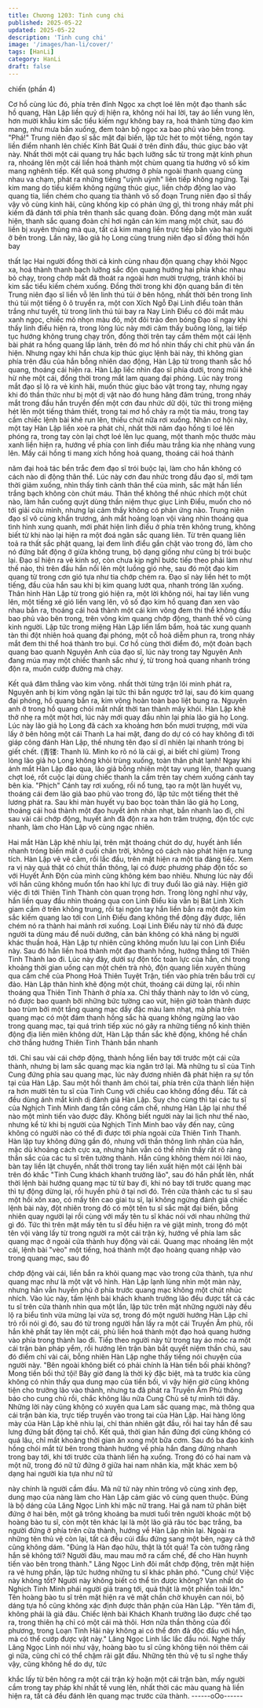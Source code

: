 ```yaml
---
title: Chương 1203: Tinh cung chi
published: 2025-05-22
updated: 2025-05-22
description: 'Tinh cung chi'
image: '/images/han-li/cover/'
tags: [HanLi]
category: HanLi
draft: false
---
```


chiến (phần 4)

Cơ hồ cùng lúc đó, phía trên đỉnh Ngọc xa chợt loé lên một đạo
thanh sắc hồ quang, Hàn Lập liền quỷ dị hiện ra, không nói hai
lời, tay áo liền vung lên, hơn mười khẫu kim sắc tiểu kiếm ngự
không bay ra, hoá thành từng đạo kim mang, như mưa bắn
xuống, đem toàn bộ ngọc xa bao phủ vào bên trong.
"Phá!"
Trung niên đạo sĩ sắc mặt đại biến, lập tức hét to một tiếng, ngón
tay liền điểm nhanh lên chiếc Kính Bát Quái ở trên đỉnh đầu, thúc
giục bảo vật này.
Nhất thời một cái quang trụ hắc bạch lưỡng sắc từ trong mặt kính
phun ra, nhoáng lên một cái liền hoá thành một chùm quang tia
hướng vô số kim mang nghênh tiếp.
Kết quả song phương ở phía ngoài thanh quang cùng nhau va
chạm, phát ra những tiếng "uỳnh uỳnh" liên tiếp không ngừng.
Tại kim mang do tiểu kiếm không ngừng thúc giục, liền chớp động
lao vào quang tia, liền chém cho quang tia thành vô số đoạn
Trung niên đạo sĩ thấy vậy vô cùng kinh hãi, cũng không kịp có
phản ứng gì, thì trong nháy mắt phi kiếm đã đánh tới phía trên
thanh sắc quang đoàn.
Đồng dạng một màn xuất hiện, thanh sắc quang đoàn chỉ hơi
ngăn cản kim mang một chút, sau đó liền bị xuyên thủng mà qua,
tất cả kim mang liền trực tiếp bắn vào hai người ở bên trong.
Lần này, lão giả họ Long cùng trung niên đạo sĩ đồng thời hồn bay

thất lạc
Hai người đồng thời cả kinh cùng nhau độn quang chạy khỏi
Ngọc xa, hoá thành thanh bạch lưỡng sắc độn quang hướng hai
phía khác nhau bỏ chạy, trong chớp mắt đã thoát ra ngoài hơn
mười trượng, tránh khỏi bị kim sắc tiểu kiếm chém xuống.
Đồng thời trong khi độn quang bắn đi tên Trung niên đạo sĩ liền vỗ
lên linh thú túi ở bên hông, nhất thời bên trong linh thú túi một
tiếng ô ô truyền ra, một con Xích Ngỗ Đại Linh điểu toàn thân
trắng như tuyết, từ trong linh thú túi bay ra
Nay Linh Điểu có đôi mắt màu xanh ngọc, chiếc mỏ nhọn màu đỏ,
một đôi trảo đen bóng
Đạo sĩ ngay khi thấy linh điểu hiện ra, trong lòng lúc này mới cảm
thấy buông lỏng, lại tiếp tục hướng không trung chạy trốn, đồng
thời trên tay cầm thêm một cái lệnh bài phát ra hồng quang lấp
lánh, trên đó mơ hồ nhìn thấy chi chít phù văn ẩn hiện.
Nhưng ngay khi hắn chưa kịp thúc giục lệnh bài này, thì không
gian phía trên đầu của hắn bỗng nhiên dao động, Hàn Lập từ
trong thanh sắc hồ quang, thoáng cái hiện ra.
Hàn Lập liếc nhìn đạo sĩ phía dưới, trong mũi khẽ hừ nhẹ một cái,
đồng thời trong mắt lam quang đại phóng.
Lúc này trong mắt đạo sĩ lộ ra vẻ kinh hãi, muốn thúc giục bảo vật
trong tay, nhưng ngay khi đó thần thức như bị một dị vật nào đó
hung hăng đâm trúng, trong nháy mắt trong đầu hắn truyền đến
một cơn đau nhức dữ dội, tức thì trong miệng hét lên một tiếng
thảm thiết, trong tai mơ hồ chảy ra một tia máu, trong tay cầm
chiếc lệnh bài khẽ run lên, thiếu chút nữa rơi xuống.
Nhân cơ hội này, một tay Hàn Lập liền xoè ra phát chỉ, nhất thời
năm đạo hồng ti loé lên phóng ra, trong tay còn lại chợt loé lên lục
quang, một thanh mộc thước màu xanh liền hiện ra, hướng về
phía con linh điểu màu trắng kia nhẹ nhàng vung lên.
Mấy cái hồng ti mang xích hồng hoả quang, thoáng cái hoá thành

năm đại hoả tác bền trắc đem đạo sĩ trói buộc lại, làm cho hắn
không có cách nào di động thân thể.
Lúc này cơn đau nhức trong đầu đạo sĩ, mới tạm thời giảm
xuống, nhìn thấy tình cảnh thân thể của mình, sắc mặt hắn liền
trắng bạch không còn chút máu. Thân thể không thể nhúc nhích
một chút nào, làm hắn cuống quýt dùng thần niệm thục giục Linh
Điểu, muốn cho nó tới giải cứu mình, nhưng lại cảm thấy không
có phản ứng nào.
Trung niên đạo sĩ vô cùng khẩn trương, ánh mắt hoảng loạn vội
vàng nhìn thoáng qua tình hình xung quanh, mới phát hiện linh
điểu ở phía trên không trung, không biết từ khi nào lại hiện ra một
đoá ngân sắc quang liên.
Từ trên quang liên toả ra thất sắc phật quang, lại đem linh điểu
gắn chặt vào trong đó, làm cho nó đứng bất động ở giữa không
trung, bộ dạng giống như cũng bị trói buộc lại.
Đạo sĩ hiện ra vẻ kinh sợ, còn chưa kịp nghĩ bước tiếp theo phải
làm như thế nào, thì trên đầu hắn nổi lên một luồng gió nhẹ, sau
đó một đạo kim quang từ trong cơn gió tựa như tia chớp chém ra.
Đạo sĩ này liền hét to một tiếng, đầu của hắn sau khi bị kim quang
lướt qua, nhanh tróng lăn xuống.
Thân hình Hàn Lập từ trong gió hiện ra, một lời không nói, hai tay
liền vung lên, một tiếng xé gió liền vang lên, vô số đạo kim hồ
quang đan xen vào nhau bắn ra, thoáng cái hoá thành một cái kim
võng đem thi thể không đầu bao phủ vào bên trong, trên võng kim
quang chớp động, thanh thế vô cùng kinh người.
Lập tức trong miệng Hàn Lập liền lẩm bẩm, hoả tác xung quanh
tàn thi đột nhiên hoả quang đại phóng, một cỗ hoả diễm phun ra,
trong nháy mắt đem thi thể hoá thành tro bụi.
Cơ hồ cùng thời điểm đó, một đoàn bạch quang bao quanh
Nguyên Anh của đạo sĩ, lúc này trong tay Nguyên Anh đang múa
may một chiếc thanh sắc như ý, từ trong hoả quang nhanh tróng
độn ra, muốn cướp đường mà chạy.

Kết quả đâm thẳng vào kim võng.
nhất thời từng trận lôi minh phát ra, Nguyên anh bị kim võng ngăn
lại tức thì bắn ngược trở lại, sau đó kim quang đại phóng, hồ
quang bắn ra, kim võng hoàn toàn bạo liệt bung ra.
Nguyên anh ở trong hồ quang chói mắt nhất thời tan thành mây
khói.
Hàn Lập khẽ thở nhẹ ra một một hơi, lúc này mới quay đầu nhìn
lại phía lão giả họ Long.
Lúc này lão giả họ Long đã cách xa khoảng hơn bốn mươi
trượng, mới vừa lấy ở bên hông một cái Thanh La hai mặt, đang
do dự có có hay không đi tới giáp công đánh Hàn Lập, thế nhưng
tên đạo sĩ dĩ nhiên lại nhanh tróng bị giết chết.
(青镂: Thanh lũ.
Mình ko rõ nó là cái gì, ai biết chỉ giùm)
Trong lòng lão giả họ Long không khỏi trùng xuống, toàn thân
phát lạnh!
Ngay khi ánh mắt Hàn Lập đảo qua, lão giả bỗng nhiên một tay
vung lên, thanh quang chợt loé, rốt cuộc lại dùng chiếc thanh la
cầm trên tay chém xuống cánh tay bên kia.
"Phịch"
Cánh tay rơi xuống, rồi nổ tung, tạo ra một làn huyết vụ, thoáng
cái đem lão giả bao phủ vào trong đó, lập tức một tiếng thét thê
lương phát ra.
Sau khi màn huyết vụ bao bọc toàn thân lão giả họ Long, thoáng
cái hoá thành một đạo huyết ảnh nhàn nhạt, bắn nhanh lao đi, chỉ
sau vài cái chớp động, huyết ảnh đã độn ra xa hơn trăm trượng,
độn tốc cực nhanh, làm cho Hàn Lập vô cùng ngạc nhiên.

Hai mắt Hàn Lập khẽ nhíu lại, trên mặt thoáng chút do dự, huyết
ảnh liền nhanh tróng biến mất ở cuối chân trời, không có cách
nào phát hiện ra tung tích.
Hàn Lập vê vê cằm, rồi lắc đầu, trên mặt hiện ra một tia đáng tiếc.
Xem ra vị này quả thật có chút thần thông, lại có được phương
pháp độn tốc so với Huyết Ảnh Độn của mình cũng không kém
bao nhiêu. Nhưng lúc này đối với hắn cũng không muốn tổn hao
khí lực đi truy đuổi lão giả này. Hiện giờ việc đi tới Thiên Tinh
Thành còn quan trọng hơn.
Trong lòng nghĩ như vậy, hắn liền quay đầu nhìn thoáng qua con
Linh Điểu kia vẫn bị Bát Linh Xích giam cầm ở trên không trung,
rồi tại ngón tay hắn liền bắn ra một đạo kim sắc kiếm quang lao
tới con Linh Điểu đang không thể động đậy được, liền chém nó ra
thành hai mảnh rơi xuống.
Loại Linh Điểu này từ nhỏ đã được người ta dùng máu để nuôi
dưỡng, căn bản không có khả năng bị người khác thuần hoá, Hàn
Lập tự nhiên cũng không muốn lưu lại con Linh Điểu này.
Sau đó hắn liền hoá thành một đạo thanh hồng, hướng thẳng tới
Thiên Tinh Thành lao đi.
Lúc này đây, dưới sự độn tốc toàn lực của hắn, chỉ trong khoảng
thời gian uống cạn một chén trà nhỏ, độn quang liền xuyên thủng
qua cấm chế của Phong Hoả Thiên Tuyệt Trận, tiến vào phía trên
bầu trời cự đảo.
Hàn Lập thân hình khẽ động một chút, thoáng cái dừng lại, rồi
nhìn thoáng qua Thiên Tinh Thành ở phía xa.
Chỉ thấy thành này to lớn vô cùng, nó được bao quanh bởi những
bức tường cao vút, hiện giờ toàn thành được bao trùm bởi một
tầng quang mạc dầy đặc màu lam nhạt, mà phía trên quang mạc
có một đám thanh hồng sắc hà quang không ngừng lao vào trong
quang mạc, tại quá trình tiếp xúc nó gây ra những tiếng nổ kinh
thiên động địa liên miên không dứt, Hàn Lập thần sắc khẽ động,
không hề chần chờ thẳng hướng Thiên Tinh Thành bắn nhanh

tới.
Chỉ sau vài cái chớp động, thành hồng liền bay tới trước một cái
cửa thành, nhưng bị lam sắc quang mạc kia ngăn trở lại.
Mà những tu sĩ của Tinh Cung đứng phía sau quang mạc, lúc này
đương nhiên đã phát hiện ra sự tồn tại của Hàn Lập. Sau một hồi
thanh âm chói tai, phía trên cửa thành liền hiện ra hơn mười tên
tu sĩ của Tinh Cung với chiều cao không đồng đều. Tất cả đều
dùng ánh mắt kinh dị đánh giá Hàn Lập.
Suy cho cùng thì tại các tu sĩ của Nghịch Tinh Minh đang tấn công
cấm chế, nhưng Hàn Lập lại như thế nào một mình tiến vào được
đây.
Không biết người này lai lịch như thế nào, nhưng kể từ khi bị
người của Nghịch Tinh Minh bao vây đến nay, cũng không có
người nào có thể đi được tới phía ngoài cửa Thiên Tinh Thanh.
Hàn lập tuy không đứng gần đó, nhưng với thần thông linh nhãn
của hắn, mặc dù khoảng cách cực xa, nhưng hắn vẫn có thể nhìn
thấy rất rõ ràng thần sắc của các tu sĩ trên tường thành.
Hắn cũng không thèm nói lời nào, bàn tay liền lật chuyển, nhất
thời trong tay liền xuất hiện một cái lệnh bài trên đó khắc "Tinh
Cung khách khanh trưởng lão", sau đó hắn phất lên, nhất thời
lệnh bài hướng quang mạc từ từ bay đi, khi nó bay tới trước
quang mạc thì tự động dừng lại, rồi huyền phù ở tại nơi đó.
Trên cửa thành các tu sĩ sau một hồi xôn xao, có mấy tên cao giai
tu sĩ, lại không ngừng đánh giá chiếc lệnh bài này, đột nhiên trong
đó có một tên tu sĩ sắc mặt đại biến, bỗng nhiên quay người lại rồi
cùng với mấy tên tu sĩ khác nói với nhau những thứ gì đó.
Tức thì trên mặt mấy tên tu sĩ đều hiện ra vẻ giật mình, trong đó
một tên vội vàng lấy từ trong người ra một cái trận kỳ, hướng về
phía lam sắc quang mạc ở ngoài cửa thành huy động vài cái.
Quang mạc nhoáng lên một cái, lệnh bài "vèo" một tiếng, hoá
thành một đạo hoàng quang nhập vào trong quang mạc, sau đó

chớp động vài cái, liền bắn ra khỏi quang mạc vào trong cửa
thành, tựa như quang mạc như là một vật vô hình.
Hàn Lập lạnh lùng nhìn một màn này, nhưng hắn vẫn huyền phú
ở phía trước quang mạc không một chút nhúc nhích.
Vào lúc này, tấm lệnh bài khách khanh trưởng lão đều được tất cả
các tu sĩ trên cửa thành nhìn qua một lần, lập tức trên mặt những
người này đều lộ ra biểu tình vừa mừng lại vừa sợ, trong đó một
người hướng Hàn Lập chỉ trỏ rồi nói gì đó, sau đó từ trong người
hắn lấy ra một cái Truyền Âm phù, rồi hắn khẽ phất tay lên một
cái, phù liền hoá thành một đạo hoả quang hướng vào phía trong
thành lao đi.
Tiếp theo người này từ trong tay áo móc ra một cái trận bàn pháp
yểm, rồi hướng lên trận bàn bắt quyết niệm thần chú, sau đó điểm
chỉ vài cái, bỗng nhiên Hàn Lập nghe thấy tiếng nói chuyện của
người này.
"Bên ngoài không biết có phải chính là Hàn tiền bối phải không?
Mong tiền bối thứ tội! Bây giờ đang là thời kỳ đặc biệt, mà ta trước
kia cũng không có nhìn thấy qua dung mạo của tiền bối, vì vậy
hiện giờ cũng không tiện cho trưởng lão vào thành, nhưng ta đã
phát ra Truyền Âm Phù thông báo cho cung chủ rồi, chắc không
lâu nữa Cung Chủ sẽ tự mình tới đây.
Những lời này cũng không có xuyên qua Lam sắc quang mạc, mà
thông qua cái trận bàn kia, trực tiếp truyền vào trong tai của Hàn
Lập.
Hai hàng lông mày của Hàn Lập khẽ nhíu lại, chỉ thản nhiên gật
đầu, rồi hai tay hắn để sau lưng đứng bất động tại chỗ.
Kết quả, thời gian hắn đứng đợi cũng không có quá lâu, chỉ mất
khoảng thời gian ăn xong một bữa cơm. Sau đó ba đạo kinh hồng
chói mắt từ bên trong thành hướng về phía hắn đang đứng nhanh
trong bay tới, khi tới trước cửa thành liền hạ xuống.
Trong đó có hai nam và một nữ, trong đó nữ tử đứng ở giữa hai
nam nhân kia, mặt khác xem bộ dạng hai người kia tựa như nữ tử

này chính là người cầm đầu. Mà nữ tử này nhìn trông vô cùng
xinh đẹp, dung mạo của nàng làm cho Hàn Lập cảm giác vô cùng
quen thuộc.
Đúng là bộ dáng của Lăng Ngọc Linh khi mặc nữ trang.
Hai gã nam tử phân biệt đứng ở hai bên, một gã trông khoảng ba
mươi tuổi trên người khoác một bộ hoàng bào tu sĩ, còn một tên
khác lại là một lão giả râu tóc bạc trắng, ba người đứng ở phía
trên cửa thành, hướng về Hàn Lập nhìn lại. Ngoài ra những tên
thủ vệ còn lại, tất cả đều cúi đầu đứng sang một bên, ngay cả thở
cũng không dám.
"Đúng là Hàn đạo hữu, thật là tốt quá! Ta còn tưởng rằng hắn sẽ
không tới? Người đâu, mau mau mở ra cấm chế, để cho Hàn
huynh tiến vào bên trong thành."
Lăng Ngọc Linh đôi mắt chớp động, trên mặt hiện ra vẻ hưng
phấn, lập tức hướng những tu sĩ khác phân phó.
"Cung chủ! Việc này không tốt? Người này không biết có thể tin
được không? Vạn nhất do Nghịch Tinh Minh phái người giả trang
tới, quả thật là một phiền toái lớn."
Tên hoàng bào tu sĩ trên mặt hiện ra vẻ mặt chần chờ khuyên can
nói, bộ dáng tựa hồ cũng không xác định được thân phận của
Hàn Lập.
"Yên tâm đi, không phải là giả đâu. Chiếc lệnh bài Khách Khanh
trưởng lão được chế tạo ra, trong thiên hạ chỉ có một cái mà thôi.
Hơn nữa thần thông của đối phương, trong Loạn Tinh Hải này
không ai có thể đơn đả độc đấu với hắn, mà có thể cướp được
vật này."
Lăng Ngọc Linh lắc lắc đầu nói.
Nghe thấy Lăng Ngọc Linh nói như vậy, hoàng bào tu sĩ cũng
không tiện nói thêm cái gì nữa, cũng chỉ có thể chậm rãi gật đầu.
Những tên thủ vệ tu sĩ nghe thấy vậy, cũng không hề do dự, tức

khắc lấy từ bên hông ra một cái trận kỳ hoặn một cái trận bàn,
mấy người cầm trong tay pháp khí nhất tề vung lên, nhất thời các
màu quang hà liền hiện ra, tất cả đều đánh lên quang mạc trước
cửa thành.
------oOo------
